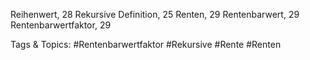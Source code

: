 Reihenwert, 28
Rekursive Definition, 25
Renten, 29
Rentenbarwert, 29
Rentenbarwertfaktor, 29

   Tags & Topics:
   #Rentenbarwertfaktor
   #Rekursive
   #Rente
   #Renten